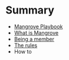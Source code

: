 # Summary

* [Mangrove Playbook](README.md)
* [What is Mangrove](what_is_mangrove.md)
* [Being a member](being_a_member.md)
* [The rules](the_rules.md)
* How to

